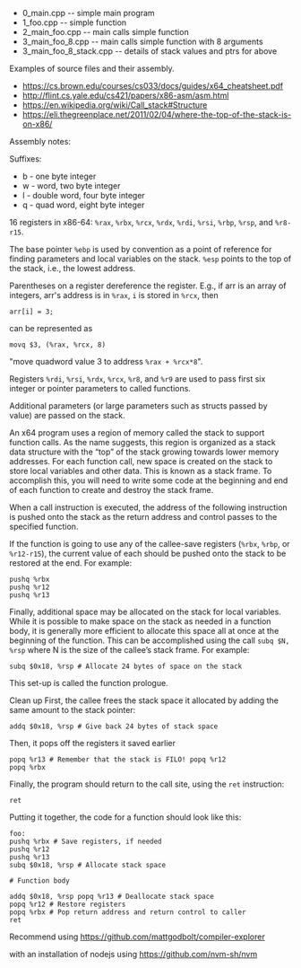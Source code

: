 - 0_main.cpp             -- simple main program
- 1_foo.cpp              -- simple function
- 2_main_foo.cpp         -- main calls simple function
- 3_main_foo_8.cpp       -- main calls simple function with 8 arguments
- 3_main_foo_8_stack.cpp -- details of stack values and ptrs for above


Examples of source files and their assembly.
- https://cs.brown.edu/courses/cs033/docs/guides/x64_cheatsheet.pdf
- http://flint.cs.yale.edu/cs421/papers/x86-asm/asm.html
- https://en.wikipedia.org/wiki/Call_stack#Structure
- https://eli.thegreenplace.net/2011/02/04/where-the-top-of-the-stack-is-on-x86/

Assembly notes:

Suffixes:
- b - one byte integer
- w - word, two byte integer
- l - double word, four byte integer
- q - quad word, eight byte integer

16 registers in x86-64:
`%rax`, `%rbx`, `%rcx`, `%rdx`, `%rdi`, `%rsi`, `%rbp`, `%rsp`, and
`%r8-r15`.

The base pointer `%ebp` is used by convention as a point of reference
for finding parameters and local variables on the stack. `%esp` points
to the top of the stack, i.e., the lowest address.

Parentheses on a register dereference the register. E.g., if arr
is an array of integers, arr's address is in `%rax`, `i` is stored in
`%rcx`, then

`arr[i] = 3;`

can be represented as

`movq $3, (%rax, %rcx, 8)`

"move quadword value 3 to address `%rax + %rcx*8`".


Registers `%rdi`, `%rsi`, `%rdx`, `%rcx`, `%r8`, and `%r9` are used to
pass first six integer or pointer parameters to called functions.

Additional parameters (or large parameters such as structs
passed by value) are passed on the stack.

An x64 program uses a region of memory called the stack to support
function calls. As the name suggests, this region is organized as a
stack data structure with the “top” of the stack growing towards lower
memory addresses. For each function call, new space is created on the
stack to store local variables and other data. This is known as a
stack frame. To accomplish this, you will need to write some code at
the beginning and end of each function to create and destroy the stack
frame.

When a call instruction is executed, the address of the following
instruction is pushed onto the stack as the return address and control
passes to the specified function.

If the function is going to use any of the callee-save registers
(`%rbx`, `%rbp`, or `%r12-r15`), the current value of each should be pushed
onto the stack to be restored at the end. For example:

```
pushq %rbx
pushq %r12
pushq %r13
```

Finally, additional space may be allocated on the stack for local
variables. While it is possible to make space on the stack as needed
in a function body, it is generally more efficient to allocate this
space all at once at the beginning of the function. This can be
accomplished using the call
`subq $N, %rsp`
where N is the size of the callee’s stack frame. For example:

`subq $0x18, %rsp # Allocate 24 bytes of space on the stack`

This set-up is called the function prologue.


Clean up
First, the callee frees the stack space it allocated by adding the
same amount to the stack pointer:

`addq $0x18, %rsp # Give back 24 bytes of stack space`

Then, it pops off the registers it saved earlier

```
popq %r13 # Remember that the stack is FILO! popq %r12
popq %rbx
```

Finally, the program should return to the call site, using the `ret`
instruction:
```
ret
```

Putting it together, the code for a function should look like this:

```
foo:
pushq %rbx # Save registers, if needed
pushq %r12
pushq %r13
subq $0x18, %rsp # Allocate stack space

# Function body

addq $0x18, %rsp popq %r13 # Deallocate stack space
popq %r12 # Restore registers
popq %rbx # Pop return address and return control to caller
ret
```

Recommend using
https://github.com/mattgodbolt/compiler-explorer

with an installation of nodejs using
https://github.com/nvm-sh/nvm
